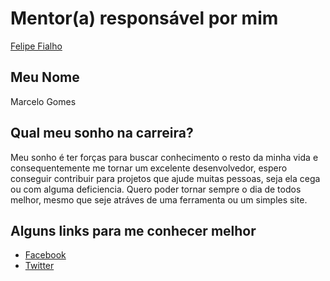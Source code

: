 # Mentor(a) responsável por mim

[Felipe Fialho](../mentors/profiles/felipe_fialho.md)

## Meu Nome

Marcelo Gomes

## Qual meu sonho na carreira?

Meu sonho é ter forças para buscar conhecimento o resto da minha vida e consequentemente me tornar um excelente desenvolvedor, espero conseguir contribuir para projetos que ajude muitas pessoas, seja ela cega ou com alguma deficiencia. Quero poder tornar sempre o dia de todos melhor, mesmo que seje atráves de uma ferramenta ou um simples site.

## Alguns links para me conhecer melhor

* [Facebook](https://www.facebook.com/marcelo.rgom)
* [Twitter](https://twitter.com/marcrgo)
